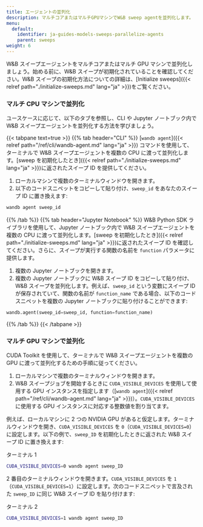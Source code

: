 ```yaml
---
title: エージェントの並列化
description: マルチコアまたはマルチGPUマシンでW&B sweep agentを並列化します。
menu:
  default:
    identifier: ja-guides-models-sweeps-parallelize-agents
    parent: sweeps
weight: 6
---
```


W&B スイープエージェントをマルチコアまたはマルチ GPU マシンで並列化しましょう。始める前に、W&B スイープが初期化されていることを確認してください。W&B スイープの初期化方法についての詳細は、[Initialize sweeps]({{< relref path="./initialize-sweeps.md" lang="ja" >}})をご覧ください。

### マルチ CPU マシンで並列化

ユースケースに応じて、以下のタブを参照し、CLI や Jupyter ノートブック内で W&B スイープエージェントを並列化する方法を学びましょう。

{{< tabpane text=true >}}
  {{% tab header="CLI" %}}
[`wandb agent`]({{< relref path="/ref/cli/wandb-agent.md" lang="ja" >}}) コマンドを使用して、ターミナルで W&B スイープエージェントを複数の CPU に渡って並列化します。[sweep を初期化したとき]({{< relref path="./initialize-sweeps.md" lang="ja" >}})に返されたスイープ ID を提供してください。

1. ローカルマシンで複数のターミナルウィンドウを開きます。
2. 以下のコードスニペットをコピーして貼り付け、`sweep_id` をあなたのスイープ ID に置き換えます:

```bash
wandb agent sweep_id
```  
  {{% /tab %}}
  {{% tab header="Jupyter Notebook" %}}
W&B Python SDK ライブラリを使用して、Jupyter ノートブック内で W&B スイープエージェントを複数の CPU に渡って並列化します。[sweep を初期化したとき]({{< relref path="./initialize-sweeps.md" lang="ja" >}})に返されたスイープ ID を確認してください。さらに、スイープが実行する関数の名前を `function` パラメータに提供します。

1. 複数の Jupyter ノートブックを開きます。
2. 複数の Jupyter ノートブックに W&B スイープ ID をコピーして貼り付け、W&B スイープを並列化します。例えば、`sweep_id` という変数にスイープ ID が保存されていて、関数の名前が `function_name` である場合、以下のコードスニペットを複数の Jupyter ノートブックに貼り付けることができます:

```python
wandb.agent(sweep_id=sweep_id, function=function_name)
```  
  {{% /tab %}}
{{< /tabpane >}}

### マルチ GPU マシンで並列化

CUDA Toolkit を使用して、ターミナルで W&B スイープエージェントを複数の GPU に渡って並列化するための手順に従ってください。

1. ローカルマシンで複数のターミナルウィンドウを開きます。
2. W&B スイープジョブを開始するときに `CUDA_VISIBLE_DEVICES` を使用して使用する GPU インスタンスを指定します（[`wandb agent`]({{< relref path="/ref/cli/wandb-agent.md" lang="ja" >}})）。`CUDA_VISIBLE_DEVICES` に使用する GPU インスタンスに対応する整数値を割り当てます。

例えば、ローカルマシンに 2 つの NVIDIA GPU があると仮定します。ターミナルウィンドウを開き、`CUDA_VISIBLE_DEVICES` を `0`（`CUDA_VISIBLE_DEVICES=0`）に設定します。以下の例で、`sweep_ID` を初期化したときに返された W&B スイープ ID に置き換えます:

ターミナル 1

```bash
CUDA_VISIBLE_DEVICES=0 wandb agent sweep_ID
```

2 番目のターミナルウィンドウを開きます。`CUDA_VISIBLE_DEVICES` を `1`（`CUDA_VISIBLE_DEVICES=1`）に設定します。次のコードスニペットで言及された `sweep_ID` に同じ W&B スイープ ID を貼り付けます:

ターミナル 2

```bash
CUDA_VISIBLE_DEVICES=1 wandb agent sweep_ID
```